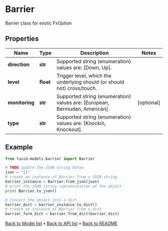 # Barrier

Barrier class for exotic FxOption

## Properties
Name | Type | Description | Notes
------------ | ------------- | ------------- | -------------
**direction** | **str** | Supported string (enumeration) values are: [Down, Up]. | 
**level** | **float** | Trigger level, which the underlying should (or should not) cross/touch. | 
**monitoring** | **str** | Supported string (enumeration) values are: [European, Bermudan, American]. | [optional] 
**type** | **str** | Supported string (enumeration) values are: [Knockin, Knockout]. | 

## Example

```python
from lusid.models.barrier import Barrier

# TODO update the JSON string below
json = "{}"
# create an instance of Barrier from a JSON string
barrier_instance = Barrier.from_json(json)
# print the JSON string representation of the object
print Barrier.to_json()

# convert the object into a dict
barrier_dict = barrier_instance.to_dict()
# create an instance of Barrier from a dict
barrier_form_dict = barrier.from_dict(barrier_dict)
```
[Back to Model list](../README.md#documentation-for-models) &#8226; [Back to API list](../README.md#documentation-for-api-endpoints) &#8226; [Back to README](../README.md)


